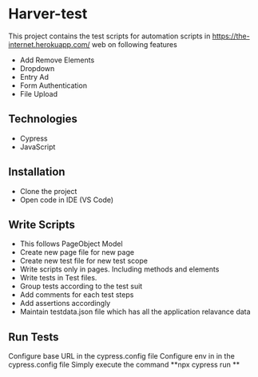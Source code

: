 # Harver-test

This project contains the test scripts for automation scripts in https://the-internet.herokuapp.com/ web on following features
- Add Remove Elements
- Dropdown
- Entry Ad
- Form Authentication
- File Upload


## Technologies

- Cypress
- JavaScript

## Installation 

- Clone the project 
- Open code in IDE (VS Code)


## Write Scripts 

- This follows PageObject Model 
- Create new page file for new page
- Create new test file for new test scope
- Write scripts only in pages. Including methods and elements
- Write tests in Test files. 
- Group tests according to the test suit
- Add comments for each test steps
- Add assertions accordingly
- Maintain testdata.json file which has all the application relavance data

## Run Tests

Configure base URL in the cypress.config file
Configure env in in the cypress.config file
Simply execute the command **npx cypress run **
